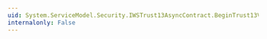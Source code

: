 ```yaml
---
uid: System.ServiceModel.Security.IWSTrust13AsyncContract.BeginTrust13Validate(System.ServiceModel.Channels.Message,System.AsyncCallback,System.Object)
internalonly: False
---
```

